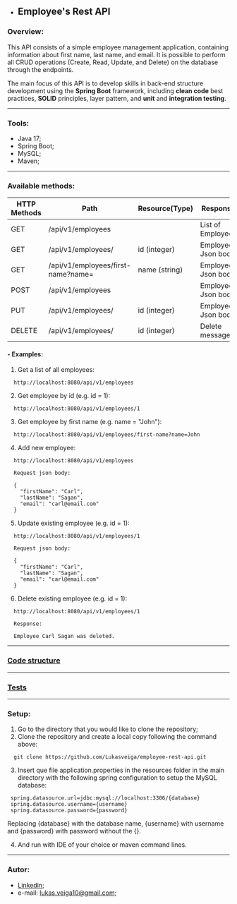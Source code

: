 * ## **Employee's Rest API** ##

### Overview:

This API consists of a simple employee management application, containing information about first name, last name, and email. It is possible to perform all CRUD operations (Create, Read, Update, and Delete) on the database through the endpoints.

The main focus of this API is to develop skills in back-end structure development using the **Spring Boot** framework, including **clean code** best practices, **SOLID** principles, layer pattern, and **unit** and **integration testing**.

-----

### Tools:

- Java 17;
- Spring Boot;
- MySQL;
- Maven;

-----

### Available methods:

| HTTP Methods  | Path               | Resource(Type)      | Response          |
| ------------- | -------------      | -------------       | ------------- |
| GET           | /api/v1/employees  |                     | List of Employees  |
| GET           | /api/v1/employees/ | id (integer)        | Employee Json body  |
| GET           | /api/v1/employees/first-name?name= | name (string)        | Employee Json body  |
| POST           | /api/v1/employees |                     | Employee Json body  |
| PUT           | /api/v1/employees/ | id (integer)        | Employee Json body  |
| DELETE           | /api/v1/employees/ | id (integer)        | Delete message  |

#### - Examples:
1. Get a list of all employees:
```
  http://localhost:8080/api/v1/employees
```

2. Get employee by id (e.g. id = 1):
```
  http://localhost:8080/api/v1/employees/1
```

3. Get employee by first name (e.g. name = "John"):
```
  http://localhost:8080/api/v1/employees/first-name?name=John
```

4. Add new employee:
```
  http://localhost:8080/api/v1/employees
  
  Request json body:
  
  {
    "firstName": "Carl",
    "lastName": "Sagan",
    "email": "carl@email.com"
  }
```

5. Update existing employee (e.g. id = 1):
```
  http://localhost:8080/api/v1/employees/1
  
  Request json body:
  
  {
    "firstName": "Carl",
    "lastName": "Sagan",
    "email": "carl@email.com"
  }
```

6. Delete existing employee (e.g. id = 1):
```
  http://localhost:8080/api/v1/employees/1
  
  Response:
  
  Employee Carl Sagan was deleted.
```

------

### [Code structure](https://github.com/Lukasveiga/employee-rest-api/blob/dev/documentation/structure.md)

------

### [Tests](https://github.com/Lukasveiga/employee-rest-api/blob/dev/documentation/test.md)

------

### Setup:

1. Go to the directory that you would like to clone the repository;
2. Clone the repository and create a local copy following the command above:
  ```
    git clone https://github.com/Lukasveiga/employee-rest-api.git
  ```
 3. Insert que file application.properties in the resources folder in the main directory with the following spring configuration to setup the MySQL database:
 ```
  spring.datasource.url=jdbc:mysql://localhost:3306/{database}
  spring.datasource.username={username}
  spring.datasource.password={password}
 ```
 
 Replacing {database} with the database name, {username} with username and {password} with password without the {}.
 
 4. And run with IDE of your choice or maven command lines.
 
------

### Autor:

- [Linkedin](https://www.linkedin.com/in/lukas-veiga-79371b20a/);
- e-mail: lukas.veiga10@gmail.com;
